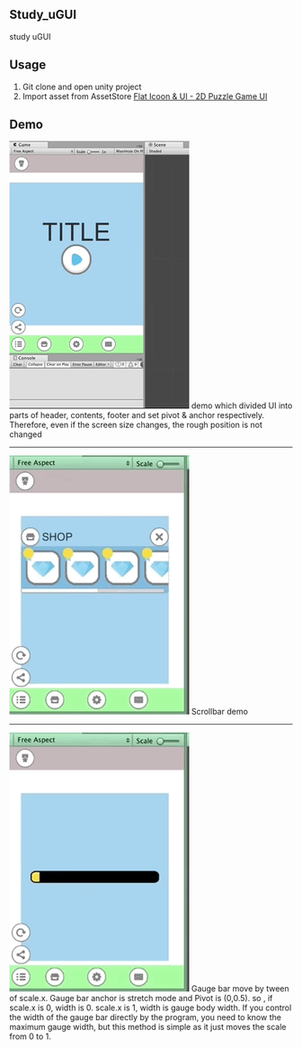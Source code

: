 ## Study_uGUI
study uGUI

## Usage
1. Git clone and open unity project
2. Import asset from AssetStore
[Flat Icoon & UI - 2D Puzzle Game UI](https://assetstore.unity.com/packages/2d/gui/icons/flat-icoon-ui-2d-puzzle-game-ui-69370)

## Demo
![demo](ReadmeResource/demo01.gif)
demo which divided UI into parts of header, contents, footer and set pivot & anchor respectively. Therefore, even if the screen size changes, the rough position is not changed
***
![demo](ReadmeResource/demo02.gif)
Scrollbar demo
***
![demo](ReadmeResource/demo03.gif)
Gauge bar move by tween of scale.x. Gauge bar anchor is stretch mode and Pivot is (0,0.5). so , if scale.x is 0, width is 0. scale.x is 1, width is gauge body width.
If you control the width of the gauge bar directly by the program, you need to know the maximum gauge width, but this method is simple as it just moves the scale from 0 to 1.
